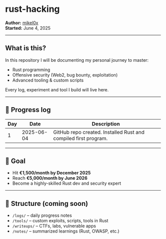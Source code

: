 # rust-hacking

**Author:** [mikel0x](https://github.com/mikel0x)  
**Started:** June 4, 2025

---

## What is this?

In this repository I will be documenting my personal journey to master:
- Rust programming
- Offensive security (Web2, bug bounty, exploitation)
- Advanced tooling & custom scripts

Every log, experiment and tool I build will live here.

---

## 📆 Progress log

| Day | Date       | Description                     |
|-----|------------|---------------------------------|
| 1   | 2025-06-04 | GitHub repo created. Installed Rust and compiled first program. |

---

## 🎯 Goal

- Hit **€1,500/month by December 2025**
- Reach **€5,000/month by June 2026**
- Become a highly-skilled Rust dev and security expert

---

## 🧰 Structure (coming soon)

- `/logs/` – daily progress notes
- `/tools/` – custom exploits, scripts, tools in Rust
- `/writeups/` – CTFs, labs, vulnerable apps
- `/notes/` – summarized learnings (Rust, OWASP, etc.)


